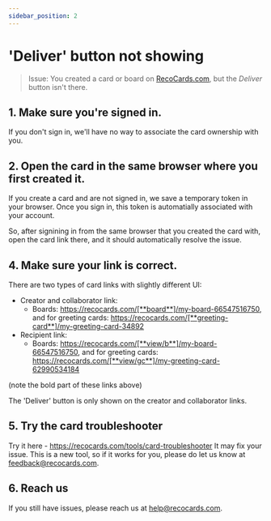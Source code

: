 ```yaml
---
sidebar_position: 2
---
```


# 'Deliver' button not showing

> Issue: You created a card or board on [RecoCards.com](https://recocards.com), but the *Deliver* button isn't there.

## 1. Make sure you're signed in.

If you don't sign in, we'll have no way to associate the card ownership with you.

## 2. Open the card in the same browser where you first created it.

If you create a card and are not signed in, we save a temporary token in your browser. Once you sign in, this token is automatially associated with your account.

So, after signining in from the same browser that you created the card with, open the card link there, and it should automatically resolve the issue.

## 4. Make sure your link is correct.

There are two types of card links with slightly different UI:
- Creator and collaborator link:
    - Boards: https://recocards.com/[**board**]/my-board-66547516750, and for greeting cards: https://recocards.com/[**greeting-card**]/my-greeting-card-34892
- Recipient link:
    - Boards: https://recocards.com/[**view/b**]/my-board-66547516750, and for greeting cards: https://recocards.com/[**view/gc**]/my-greeting-card-62990534184

(note the bold part of these links above)

The 'Deliver' button is only shown on the creator and collaborator links.

## 5. Try the card troubleshooter

Try it here - https://recocards.com/tools/card-troubleshooter 
It may fix your issue. This is a new tool, so if it works for you, please do let us know at feedback@recocards.com.

## 6. Reach us

If you still have issues, please reach us at help@recocards.com.
